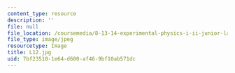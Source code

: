 ```yaml
---
content_type: resource
description: ''
file: null
file_location: /coursemedia/8-13-14-experimental-physics-i-ii-junior-lab-fall-2016-spring-2017/7bf235101e64d600af469bf10ab571dc_L12.jpg
file_type: image/jpeg
resourcetype: Image
title: L12.jpg
uid: 7bf23510-1e64-d600-af46-9bf10ab571dc
---
```

